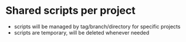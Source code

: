 # Shared scripts per project
- scripts will be managed by tag/branch/directory for specific projects
- scripts are temporary, will be deleted whenever needed
